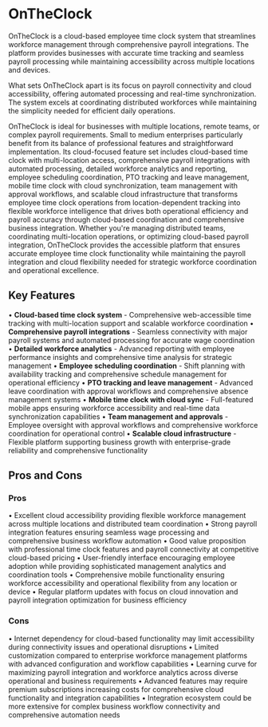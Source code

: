 # OnTheClock

OnTheClock is a cloud-based employee time clock system that streamlines workforce management through comprehensive payroll integrations. The platform provides businesses with accurate time tracking and seamless payroll processing while maintaining accessibility across multiple locations and devices.

What sets OnTheClock apart is its focus on payroll connectivity and cloud accessibility, offering automated processing and real-time synchronization. The system excels at coordinating distributed workforces while maintaining the simplicity needed for efficient daily operations.

OnTheClock is ideal for businesses with multiple locations, remote teams, or complex payroll requirements. Small to medium enterprises particularly benefit from its balance of professional features and straightforward implementation. Its cloud-focused feature set includes cloud-based time clock with multi-location access, comprehensive payroll integrations with automated processing, detailed workforce analytics and reporting, employee scheduling coordination, PTO tracking and leave management, mobile time clock with cloud synchronization, team management with approval workflows, and scalable cloud infrastructure that transforms employee time clock operations from location-dependent tracking into flexible workforce intelligence that drives both operational efficiency and payroll accuracy through cloud-based coordination and comprehensive business integration. Whether you're managing distributed teams, coordinating multi-location operations, or optimizing cloud-based payroll integration, OnTheClock provides the accessible platform that ensures accurate employee time clock functionality while maintaining the payroll integration and cloud flexibility needed for strategic workforce coordination and operational excellence.

## Key Features

• **Cloud-based time clock system** - Comprehensive web-accessible time tracking with multi-location support and scalable workforce coordination
• **Comprehensive payroll integrations** - Seamless connectivity with major payroll systems and automated processing for accurate wage coordination
• **Detailed workforce analytics** - Advanced reporting with employee performance insights and comprehensive time analysis for strategic management
• **Employee scheduling coordination** - Shift planning with availability tracking and comprehensive schedule management for operational efficiency
• **PTO tracking and leave management** - Advanced leave coordination with approval workflows and comprehensive absence management systems
• **Mobile time clock with cloud sync** - Full-featured mobile apps ensuring workforce accessibility and real-time data synchronization capabilities
• **Team management and approvals** - Employee oversight with approval workflows and comprehensive workforce coordination for operational control
• **Scalable cloud infrastructure** - Flexible platform supporting business growth with enterprise-grade reliability and comprehensive functionality

## Pros and Cons

### Pros
• Excellent cloud accessibility providing flexible workforce management across multiple locations and distributed team coordination
• Strong payroll integration features ensuring seamless wage processing and comprehensive business workflow automation
• Good value proposition with professional time clock features and payroll connectivity at competitive cloud-based pricing
• User-friendly interface encouraging employee adoption while providing sophisticated management analytics and coordination tools
• Comprehensive mobile functionality ensuring workforce accessibility and operational flexibility from any location or device
• Regular platform updates with focus on cloud innovation and payroll integration optimization for business efficiency

### Cons
• Internet dependency for cloud-based functionality may limit accessibility during connectivity issues and operational disruptions
• Limited customization compared to enterprise workforce management platforms with advanced configuration and workflow capabilities
• Learning curve for maximizing payroll integration and workforce analytics across diverse operational and business requirements
• Advanced features may require premium subscriptions increasing costs for comprehensive cloud functionality and integration capabilities
• Integration ecosystem could be more extensive for complex business workflow connectivity and comprehensive automation needs